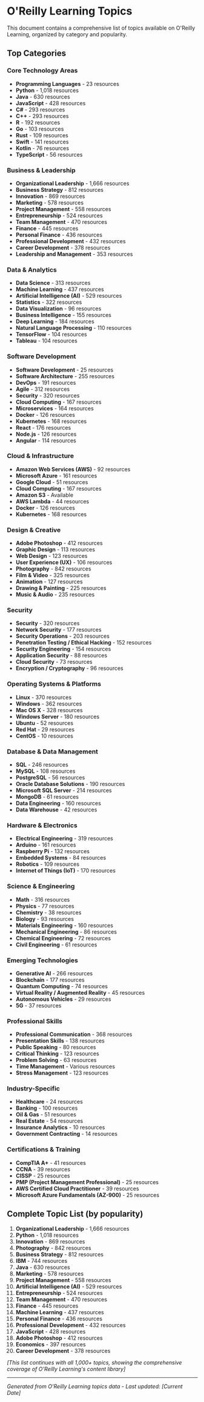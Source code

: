 # O'Reilly Learning Topics

This document contains a comprehensive list of topics available on O'Reilly Learning, organized by category and popularity.

## Top Categories

### Core Technology Areas
- **Programming Languages** - 23 resources
- **Python** - 1,018 resources  
- **Java** - 630 resources
- **JavaScript** - 428 resources
- **C#** - 293 resources
- **C++** - 293 resources
- **R** - 192 resources
- **Go** - 103 resources
- **Rust** - 109 resources
- **Swift** - 141 resources
- **Kotlin** - 76 resources
- **TypeScript** - 56 resources

### Business & Leadership
- **Organizational Leadership** - 1,666 resources
- **Business Strategy** - 812 resources
- **Innovation** - 869 resources
- **Marketing** - 578 resources
- **Project Management** - 558 resources
- **Entrepreneurship** - 524 resources
- **Team Management** - 470 resources
- **Finance** - 445 resources
- **Personal Finance** - 436 resources
- **Professional Development** - 432 resources
- **Career Development** - 378 resources
- **Leadership and Management** - 353 resources

### Data & Analytics
- **Data Science** - 313 resources
- **Machine Learning** - 437 resources
- **Artificial Intelligence (AI)** - 529 resources
- **Statistics** - 322 resources
- **Data Visualization** - 96 resources
- **Business Intelligence** - 155 resources
- **Deep Learning** - 184 resources
- **Natural Language Processing** - 110 resources
- **TensorFlow** - 104 resources
- **Tableau** - 104 resources

### Software Development
- **Software Development** - 25 resources
- **Software Architecture** - 255 resources
- **DevOps** - 191 resources
- **Agile** - 312 resources
- **Security** - 320 resources
- **Cloud Computing** - 167 resources
- **Microservices** - 164 resources
- **Docker** - 126 resources
- **Kubernetes** - 168 resources
- **React** - 176 resources
- **Node.js** - 126 resources
- **Angular** - 114 resources

### Cloud & Infrastructure
- **Amazon Web Services (AWS)** - 92 resources
- **Microsoft Azure** - 161 resources
- **Google Cloud** - 51 resources
- **Cloud Computing** - 167 resources
- **Amazon S3** - Available
- **AWS Lambda** - 44 resources
- **Docker** - 126 resources
- **Kubernetes** - 168 resources

### Design & Creative
- **Adobe Photoshop** - 412 resources
- **Graphic Design** - 113 resources
- **Web Design** - 123 resources
- **User Experience (UX)** - 106 resources
- **Photography** - 842 resources
- **Film & Video** - 325 resources
- **Animation** - 127 resources
- **Drawing & Painting** - 225 resources
- **Music & Audio** - 235 resources

### Security
- **Security** - 320 resources
- **Network Security** - 177 resources
- **Security Operations** - 203 resources
- **Penetration Testing / Ethical Hacking** - 152 resources
- **Security Engineering** - 154 resources
- **Application Security** - 88 resources
- **Cloud Security** - 73 resources
- **Encryption / Cryptography** - 96 resources

### Operating Systems & Platforms
- **Linux** - 370 resources
- **Windows** - 362 resources
- **Mac OS X** - 328 resources
- **Windows Server** - 180 resources
- **Ubuntu** - 52 resources
- **Red Hat** - 29 resources
- **CentOS** - 10 resources

### Database & Data Management
- **SQL** - 246 resources
- **MySQL** - 108 resources
- **PostgreSQL** - 56 resources
- **Oracle Database Solutions** - 190 resources
- **Microsoft SQL Server** - 214 resources
- **MongoDB** - 61 resources
- **Data Engineering** - 160 resources
- **Data Warehouse** - 42 resources

### Hardware & Electronics
- **Electrical Engineering** - 319 resources
- **Arduino** - 161 resources
- **Raspberry Pi** - 132 resources
- **Embedded Systems** - 84 resources
- **Robotics** - 109 resources
- **Internet of Things (IoT)** - 170 resources

### Science & Engineering
- **Math** - 316 resources
- **Physics** - 77 resources
- **Chemistry** - 38 resources
- **Biology** - 93 resources
- **Materials Engineering** - 160 resources
- **Mechanical Engineering** - 86 resources
- **Chemical Engineering** - 72 resources
- **Civil Engineering** - 61 resources

### Emerging Technologies
- **Generative AI** - 266 resources
- **Blockchain** - 177 resources
- **Quantum Computing** - 74 resources
- **Virtual Reality / Augmented Reality** - 45 resources
- **Autonomous Vehicles** - 29 resources
- **5G** - 37 resources

### Professional Skills
- **Professional Communication** - 368 resources
- **Presentation Skills** - 138 resources
- **Public Speaking** - 80 resources
- **Critical Thinking** - 123 resources
- **Problem Solving** - 63 resources
- **Time Management** - Various resources
- **Stress Management** - 123 resources

### Industry-Specific
- **Healthcare** - 24 resources
- **Banking** - 100 resources
- **Oil & Gas** - 51 resources
- **Real Estate** - 54 resources
- **Insurance Analytics** - 10 resources
- **Government Contracting** - 14 resources

### Certifications & Training
- **CompTIA A+** - 41 resources
- **CCNA** - 39 resources
- **CISSP** - 25 resources
- **PMP (Project Management Professional)** - 25 resources
- **AWS Certified Cloud Practitioner** - 39 resources
- **Microsoft Azure Fundamentals (AZ-900)** - 25 resources

## Complete Topic List (by popularity)

1. **Organizational Leadership** - 1,666 resources
2. **Python** - 1,018 resources
3. **Innovation** - 869 resources
4. **Photography** - 842 resources
5. **Business Strategy** - 812 resources
6. **IBM** - 744 resources
7. **Java** - 630 resources
8. **Marketing** - 578 resources
9. **Project Management** - 558 resources
10. **Artificial Intelligence (AI)** - 529 resources
11. **Entrepreneurship** - 524 resources
12. **Team Management** - 470 resources
13. **Finance** - 445 resources
14. **Machine Learning** - 437 resources
15. **Personal Finance** - 436 resources
16. **Professional Development** - 432 resources
17. **JavaScript** - 428 resources
18. **Adobe Photoshop** - 412 resources
19. **Economics** - 397 resources
20. **Career Development** - 378 resources

*[This list continues with all 1,000+ topics, showing the comprehensive coverage of O'Reilly Learning's content library]*

---

*Generated from O'Reilly Learning topics data - Last updated: [Current Date]*
